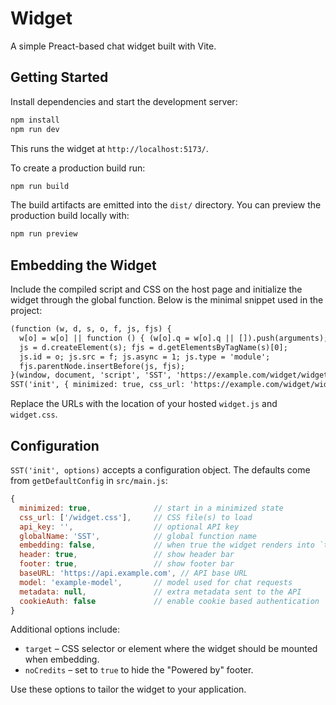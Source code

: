 # Widget

A simple Preact-based chat widget built with Vite.

## Getting Started

Install dependencies and start the development server:

```bash
npm install
npm run dev
```

This runs the widget at `http://localhost:5173/`.

To create a production build run:

```bash
npm run build
```

The build artifacts are emitted into the `dist/` directory. You can preview the
production build locally with:

```bash
npm run preview
```

## Embedding the Widget

Include the compiled script and CSS on the host page and initialize the widget
through the global function. Below is the minimal snippet used in the project:

```html
(function (w, d, s, o, f, js, fjs) {
  w[o] = w[o] || function () { (w[o].q = w[o].q || []).push(arguments); };
  js = d.createElement(s); fjs = d.getElementsByTagName(s)[0];
  js.id = o; js.src = f; js.async = 1; js.type = 'module';
  fjs.parentNode.insertBefore(js, fjs);
}(window, document, 'script', 'SST', 'https://example.com/widget/widget.js'));
SST('init', { minimized: true, css_url: 'https://example.com/widget/widget.css' });
```

Replace the URLs with the location of your hosted `widget.js` and `widget.css`.

## Configuration

`SST('init', options)` accepts a configuration object. The defaults come from
`getDefaultConfig` in `src/main.js`:

```js
{
  minimized: true,              // start in a minimized state
  css_url: ['/widget.css'],     // CSS file(s) to load
  api_key: '',                  // optional API key
  globalName: 'SST',            // global function name
  embedding: false,             // when true the widget renders into `target`
  header: true,                 // show header bar
  footer: true,                 // show footer bar
  baseURL: 'https://api.example.com', // API base URL
  model: 'example-model',       // model used for chat requests
  metadata: null,               // extra metadata sent to the API
  cookieAuth: false             // enable cookie based authentication
}
```

Additional options include:

- `target` – CSS selector or element where the widget should be mounted when
  embedding.
- `noCredits` – set to `true` to hide the "Powered by" footer.

Use these options to tailor the widget to your application.